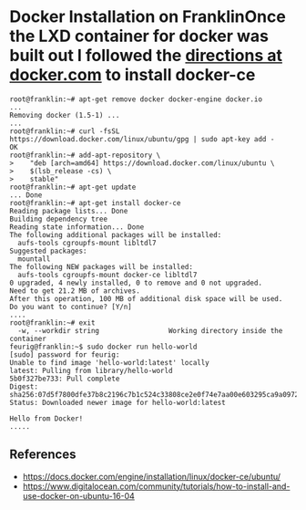 <!-- DockerInstallNotes, Version: 1, Modified: 2018/12/02, Author: trac -->
# Docker Installation on FranklinOnce the LXD container for docker was built out I followed the [directions at docker.com](https://docs.docker.com/engine/installation/linux/docker-ce/ubuntu/) to install docker-ce
	
	root@franklin:~# apt-get remove docker docker-engine docker.io
	...
	Removing docker (1.5-1) ...
	...
	root@franklin:~# curl -fsSL https://download.docker.com/linux/ubuntu/gpg | sudo apt-key add -
	OK
	root@franklin:~# add-apt-repository \
	>    "deb [arch=amd64] https://download.docker.com/linux/ubuntu \
	>    $(lsb_release -cs) \
	>    stable"
	root@franklin:~# apt-get update
	... Done
	root@franklin:~# apt-get install docker-ce
	Reading package lists... Done
	Building dependency tree       
	Reading state information... Done
	The following additional packages will be installed:
	  aufs-tools cgroupfs-mount libltdl7
	Suggested packages:
	  mountall
	The following NEW packages will be installed:
	  aufs-tools cgroupfs-mount docker-ce libltdl7
	0 upgraded, 4 newly installed, 0 to remove and 0 not upgraded.
	Need to get 21.2 MB of archives.
	After this operation, 100 MB of additional disk space will be used.
	Do you want to continue? [Y/n] 
	....
	root@franklin:~# exit
	  -w, --workdir string                 Working directory inside the container
	feurig@franklin:~$ sudo docker run hello-world
	[sudo] password for feurig: 
	Unable to find image 'hello-world:latest' locally
	latest: Pulling from library/hello-world
	5b0f327be733: Pull complete 
	Digest: sha256:07d5f7800dfe37b8c2196c7b1c524c33808ce2e0f74e7aa00e603295ca9a0972
	Status: Downloaded newer image for hello-world:latest
	
	Hello from Docker!
	.....
	
## References
* https://docs.docker.com/engine/installation/linux/docker-ce/ubuntu/
* https://www.digitalocean.com/community/tutorials/how-to-install-and-use-docker-on-ubuntu-16-04